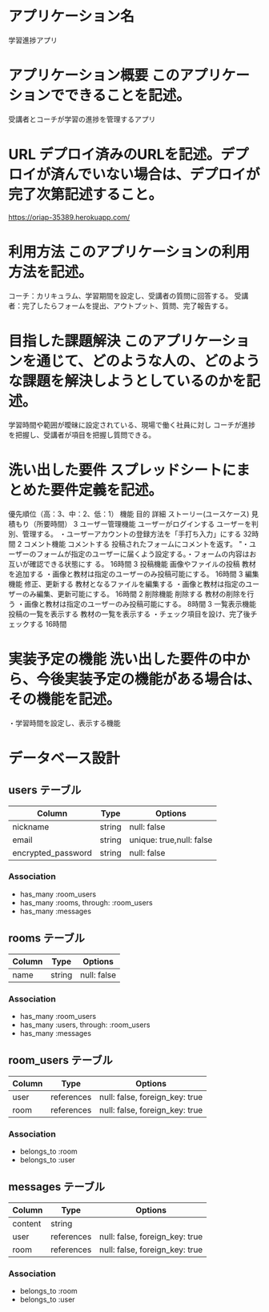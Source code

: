 # アプリケーション名 
学習進捗アプリ

# アプリケーション概要  このアプリケーションでできることを記述。
受講者とコーチが学習の進捗を管理するアプリ

# URL デプロイ済みのURLを記述。デプロイが済んでいない場合は、デプロイが完了次第記述すること。
 https://oriap-35389.herokuapp.com/

# 利用方法  このアプリケーションの利用方法を記述。
コーチ：カリキュラム、学習期間を設定し、受講者の質問に回答する。
受講者：完了したらフォームを提出、アウトプット、質問、完了報告する。

# 目指した課題解決  このアプリケーションを通じて、どのような人の、どのような課題を解決しようとしているのかを記述。
学習時間や範囲が曖昧に設定されている、現場で働く社員に対し
コーチが進捗を把握し、受講者が項目を把握し質問できる。

# 洗い出した要件 スプレッドシートにまとめた要件定義を記述。
優先順位（高：3、中：2、低：1） 機能  目的  詳細  ストーリー(ユースケース) 見積もり（所要時間）
3  ユーザー管理機能 ユーザーがログインする ユーザーを判別、管理する。 ・ユーザーアカウントの登録方法を「手打ち入力」にする  32時間
2  コメント機能 コメントする  投稿されたフォームにコメントを返す。  "・ユーザーのフォームが指定のユーザーに届くよう設定する。・フォームの内容はお互いが確認できる状態にす る。  16時間
3  投稿機能 画像やファイルの投稿  教材を追加する ・画像と教材は指定のユーザーのみ投稿可能にする。  16時間
3  編集機能 修正、更新する 教材となるファイルを編集する  ・画像と教材は指定のユーザーのみ編集、更新可能にする。 16時間
2  削除機能 削除する  教材の削除を行う  ・画像と教材は指定のユーザーのみ投稿可能にする。  8時間
3  一覧表示機能 投稿の一覧を表示する  教材の一覧を表示する  ・チェック項目を設け、完了後チェックする  16時間

# 実装予定の機能 洗い出した要件の中から、今後実装予定の機能がある場合は、その機能を記述。
・学習時間を設定し、表示する機能

# データベース設計
## users テーブル

| Column   | Type   | Options     |
| -------- | ------ | ----------- |
| nickname           | string | null: false   |
| email              | string | unique: true,null: false |
| encrypted_password | string | null: false   |

### Association

- has_many :room_users
- has_many :rooms, through: :room_users
- has_many :messages

## rooms テーブル

| Column | Type   | Options     |
| ------ | ------ | ----------- |
| name   | string | null: false |
### Association

- has_many :room_users
- has_many :users, through: :room_users
- has_many :messages

## room_users テーブル

| Column | Type       | Options                        |
| ------ | ---------- | ------------------------------ |
| user   | references | null: false, foreign_key: true |
| room   | references | null: false, foreign_key: true |
### Association

- belongs_to :room
- belongs_to :user

## messages テーブル

| Column  | Type       | Options                        |
| ------- | ---------- | ------------------------------ |
| content | string     |                                |
| user    | references | null: false, foreign_key: true |
| room    | references | null: false, foreign_key: true |
### Association

- belongs_to :room
- belongs_to :user
